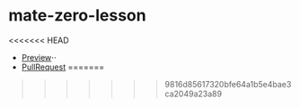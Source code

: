 # mate-zero-lesson
<<<<<<< HEAD
* [Preview](https://github.com/crash2bash/mate-zero-lesson)⋅⋅
* [PullRequest](https://github.com/crash2bash/mate-zero-lesson/pull/1/files)
=======
>>>>>>> 9816d85617320bfe64a1b5e4bae3ca2049a23a89
